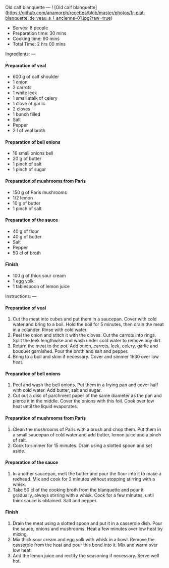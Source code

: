 Old calf blanquette
—
! [Old calf blanquette] (https://github.com/anamorph/recettes/blob/master/photos/fr-plat-blanquette_de_veau_a_l_ancienne-01.jpg?raw=true)

* Serves: 8 people
* Preparation time: 30 mins
* Cooking time: 90 mins
* Total Time: 2 hrs 00 mins

Ingredients:
—
#### Preparation of veal
* 600 g of calf shoulder
* 1 onion
* 2 carrots
* 1 white leek
* 1 small stalk of celery
* 1 clove of garlic
* 2 cloves
* 1 bunch filled
* Salt
* Pepper
* 2 l of veal broth

#### Preparation of bell onions
* 16 small onions bell
* 20 g of butter
* 1 pinch of salt
* 1 pinch of sugar

#### Preparation of mushrooms from Paris
* 150 g of Paris mushrooms
* 1/2 lemon
* 10 g of butter
* 1 pinch of salt

#### Preparation of the sauce
* 40 g of flour
* 40 g of butter
* Salt
* Pepper
* 50 cl of broth

#### Finish
* 100 g of thick sour cream
* 1 egg yolk
* 1 tablespoon of lemon juice



Instructions:
—
#### Preparation of veal
 1. Cut the meat into cubes and put them in a saucepan. Cover with cold water and bring to a boil. Hold the boil for 5 minutes, then drain the meat in a colander. Rinse with cold water.
 1. Peel the onion and stitch it with the cloves. Cut the carrots into rings. Split the leek lengthwise and wash under cold water to remove any dirt.
 1. Return the meat to the pot. Add onion, carrots, leek, celery, garlic and bouquet garnished. Pour the broth and salt and pepper.
 1. Bring to a boil and skim if necessary. Cover and simmer 1h30 over low heat.

#### Preparation of bell onions
 1. Peel and wash the bell onions. Put them in a frying pan and cover half with cold water. Add butter, salt and sugar.
 1. Cut out a disc of parchment paper of the same diameter as the pan and pierce it in the middle. Cover the onions with this foil. Cook over low heat until the liquid evaporates.

#### Preparation of mushrooms from Paris
 1. Clean the mushrooms of Paris with a brush and chop them. Put them in a small saucepan of cold water and add butter, lemon juice and a pinch of salt.
 1. Cook to simmer for 15 minutes. Drain using a slotted spoon and set aside.

#### Preparation of the sauce
 1. In another saucepan, melt the butter and pour the flour into it to make a redhead. Mix and cook for 2 minutes without stopping stirring with a whisk.
 1. Take 50 cl of the cooking broth from the blanquette and pour it gradually, always stirring with a whisk. Cook for a few minutes, until thick sauce is obtained. Salt and pepper.

#### Finish

 1. Drain the meat using a slotted spoon and put it in a casserole dish. Pour the sauce, onions and mushrooms. Heat a few minutes over low heat by mixing.
 1. Mix thick sour cream and egg yolk with whisk in a bowl. Remove the casserole from the heat and pour this bond into it. Mix and warm over low heat.
 1. Add the lemon juice and rectify the seasoning if necessary. Serve well hot.